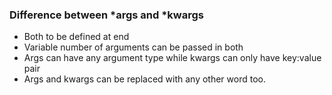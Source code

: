 ### Difference between *args and *kwargs

- Both to be defined at end
- Variable number of arguments can be passed in both
- Args can have any argument type while kwargs can only have key:value pair
- Args and kwargs can be replaced with any other word too.